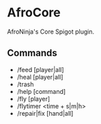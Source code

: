 # AfroCore

AfroNinja's Core  Spigot plugin.

## Commands

* /feed [player|all]
* /heal [player|all]
* /trash
* /help [command]
* /fly [player]
* /flytimer <name> <time + s|m|h>
* /repair|fix [hand|all]
